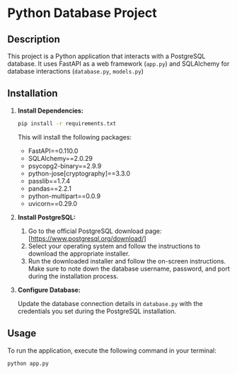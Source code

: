 # Python Database Project

## Description

This project is a Python application that interacts with a PostgreSQL database. It uses FastAPI as a web framework (`app.py`) and SQLAlchemy for database interactions (`database.py`, `models.py`)

## Installation

1.  **Install Dependencies:**

    ```bash
    pip install -r requirements.txt
    ```

    This will install the following packages:

    *   FastAPI==0.110.0
    *   SQLAlchemy==2.0.29
    *   psycopg2-binary==2.9.9
    *   python-jose[cryptography]==3.3.0
    *   passlib==1.7.4
    *   pandas==2.2.1
    *   python-multipart==0.0.9
    *   uvicorn==0.29.0

2.  **Install PostgreSQL:**

    1.  Go to the official PostgreSQL download page: [https://www.postgresql.org/download/]
    2.  Select your operating system and follow the instructions to download the appropriate installer.
    3.  Run the downloaded installer and follow the on-screen instructions. Make sure to note down the database username, password, and port during the installation process.

3.  **Configure Database:**

    Update the database connection details in `database.py` with the credentials you set during the PostgreSQL installation.

## Usage

To run the application, execute the following command in your terminal:

```bash
python app.py
```


